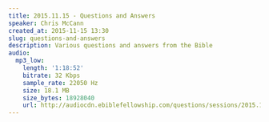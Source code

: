 ```yaml
---
title: 2015.11.15 - Questions and Answers
speaker: Chris McCann
created_at: 2015-11-15 13:30
slug: questions-and-answers
description: Various questions and answers from the Bible
audio:
  mp3_low:
    length: '1:18:52'
    bitrate: 32 Kbps
    sample_rate: 22050 Hz
    size: 18.1 MB
    size_bytes: 18928040
    url: http://audiocdn.ebiblefellowship.com/questions/sessions/2015.11.15_McCann_-_Questions_and_Answers.mp3
---
```

